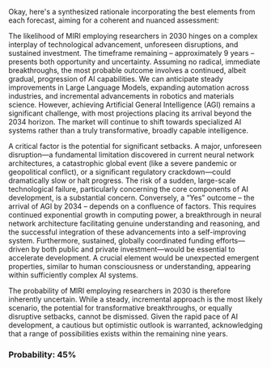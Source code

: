 Okay, here's a synthesized rationale incorporating the best elements from each forecast, aiming for a coherent and nuanced assessment:

The likelihood of MIRI employing researchers in 2030 hinges on a complex interplay of technological advancement, unforeseen disruptions, and sustained investment. The timeframe remaining – approximately 9 years – presents both opportunity and uncertainty. Assuming no radical, immediate breakthroughs, the most probable outcome involves a continued, albeit gradual, progression of AI capabilities. We can anticipate steady improvements in Large Language Models, expanding automation across industries, and incremental advancements in robotics and materials science. However, achieving Artificial General Intelligence (AGI) remains a significant challenge, with most projections placing its arrival beyond the 2034 horizon. The market will continue to shift towards specialized AI systems rather than a truly transformative, broadly capable intelligence.

A critical factor is the potential for significant setbacks. A major, unforeseen disruption—a fundamental limitation discovered in current neural network architectures, a catastrophic global event (like a severe pandemic or geopolitical conflict), or a significant regulatory crackdown—could dramatically slow or halt progress. The risk of a sudden, large-scale technological failure, particularly concerning the core components of AI development, is a substantial concern. Conversely, a “Yes” outcome – the arrival of AGI by 2034 – depends on a confluence of factors. This requires continued exponential growth in computing power, a breakthrough in neural network architecture facilitating genuine understanding and reasoning, and the successful integration of these advancements into a self-improving system.  Furthermore, sustained, globally coordinated funding efforts—driven by both public and private investment—would be essential to accelerate development.  A crucial element would be unexpected emergent properties, similar to human consciousness or understanding, appearing within sufficiently complex AI systems. 

The probability of MIRI employing researchers in 2030 is therefore inherently uncertain. While a steady, incremental approach is the most likely scenario, the potential for transformative breakthroughs, or equally disruptive setbacks, cannot be dismissed.  Given the rapid pace of AI development, a cautious but optimistic outlook is warranted, acknowledging that a range of possibilities exists within the remaining nine years.

### Probability: 45%